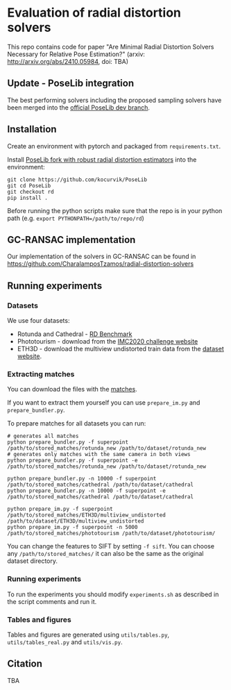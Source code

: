 # Evaluation of radial distortion solvers

This repo contains code for paper "Are Minimal Radial Distortion Solvers Necessary for Relative Pose Estimation?" (arxiv: http://arxiv.org/abs/2410.05984, doi: TBA)

## Update - PoseLib integration

The best performing solvers including the proposed sampling solvers have been merged into the [official PoseLib dev branch](https://github.com/PoseLib/PoseLib/tree/dev).

## Installation

Create an environment with pytorch and packaged from `requirements.txt`.

Install [PoseLib fork with robust radial distortion estimators](https://github.com/kocurvik/PoseLib/tree/rd) into the environment:
```shell
git clone https://github.com/kocurvik/PoseLib
git cd PoseLib
git checkout rd
pip install .
```

Before running the python scripts make sure that the repo is in your python path (e.g. `export PYTHONPATH=/path/to/repo/rd`)

## GC-RANSAC implementation 

Our implementation of the solvers in GC-RANSAC can be found in https://github.com/CharalamposTzamos/radial-distortion-solvers

## Running experiments

### Datasets
We use four datasets:
* Rotunda and Cathedral - [RD Benchmark](https://drive.google.com/drive/folders/1XmCglJMU1s6jDq5KcHmo5w2fH6ZTlj6y?usp=drive_link)
* Phototourism - download from the [IMC2020 challenge website](https://www.cs.ubc.ca/~kmyi/imw2020/data.html)
* ETH3D - download the multiview undistorted train data from the [dataset website](https://www.eth3d.net/datasets#high-res-multi-view-training-data).

### Extracting matches

You can download the files with the [matches](http://cogsci.dai.fmph.uniba.sk/~kocur/rd_all_matches.tar.gz).

If you want to extract them yourself you can use `prepare_im.py` and `prepare_bundler.py`.

To prepare matches for all datasets you can run:
```shell
# generates all matches
python prepare_bundler.py -f superpoint /path/to/stored_matches/rotunda_new /path/to/dataset/rotunda_new
# generates only matches with the same camera in both views
python prepare_bundler.py -f superpoint -e /path/to/stored_matches/rotunda_new /path/to/dataset/rotunda_new

python prepare_bundler.py -n 10000 -f superpoint /path/to/stored_matches/cathedral /path/to/dataset/cathedral
python prepare_bundler.py -n 10000 -f superpoint -e /path/to/stored_matches/cathedral /path/to/dataset/cathedral

python prepare_im.py -f superpoint /path/to/stored_matches/ETH3D/multiview_undistorted /path/to/dataset/ETH3D/multiview_undistorted
python prepare_im.py -f superpoint -n 5000 /path/to/stored_matches/phototourism /path/to/dataset/phototourism/
```

You can change the features to SIFT by setting `-f sift`. You can choose any `/path/to/stored_matches/` it can also be the same as the original dataset directory.

### Running experiments

To run the experiments you should modify `experiments.sh` as described in the script comments and run it.

### Tables and figures

Tables and figures are generated using `utils/tables.py`, `utils/tables_real.py` and `utils/vis.py`.

## Citation
TBA
